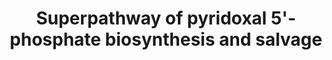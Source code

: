 ---
annotations:
- type: Pathway Ontology
  value: classic metabolic pathway
authors:
- LarsEijssen
- MirellaKalafati
- MaintBot
description: ''
last-edited: 2019-09-17
organisms:
- Solanum lycopersicum
redirect_from:
- /index.php/Pathway:WP2632
- /instance/WP2632
schema-jsonld:
- '@context': https://schema.org/
  '@id': https://wikipathways.github.io/pathways/WP2632.html
  '@type': Dataset
  creator:
    '@type': Organization
    name: WikiPathways
  description: ''
  keywords:
  - 'erythronate-4-phosphate '
  - 'pyridoxal '
  - '1.1.1.290 '
  - '2.7.1.35 '
  - Pyridoxal 5'-phosphate (PLP) is the biochemically active form
  - '1.4.3.5 '
  - 'pyridoxal 5''-phosphate '
  - '2.7.1.- '
  - '2.6.1.52 '
  - predominantly in amino acid metabolism
  - 'D-erythrose-4-phosphate '
  - 1.1.1.262
  - 'pyridoxine '
  - '1-amino-propan-2-one-3-phosphate '
  - '1.2.1.72 '
  - '4-(phosphonooxy)-threonine '
  - '2-oxo-3-hydroxy-4-phosphobutanoate '
  - 'essential cofactor of numerous metabolic enzymes, '
  - 'pyridoxamine 5''-phosphate '
  - '2.2.1.7 '
  - '2.6.99.2 '
  - spontaneous
  - 'pyridoxine-5''-phosphate '
  - (2S)-2-amino-3-oxo-4-phosphonooxybutanoate
  - 'D-glyceraldehyde-3-phosphate '
  - 'pyridoxamine '
  - '1-deoxy-D-xylulose 5-phosphate '
  - 'of pyridoxine 5''-phosphate (PNP)or vitamin B6. PLP is an '
  license: CC0
  name: Superpathway of pyridoxal 5'-phosphate biosynthesis and salvage
seo: CreativeWork
title: Superpathway of pyridoxal 5'-phosphate biosynthesis and salvage
wpid: WP2632
---